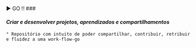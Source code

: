  :arrow_forward: GO !! ###
#### *Criar e desenvolver projetos, aprendizados e compartilhamentos* ####
    ° Repositório com intuito de poder compartilhar, contribuir, retribuir e fluidez a uma work-flow-go
    
    
